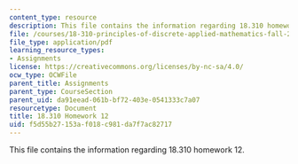 ```yaml
---
content_type: resource
description: This file contains the information regarding 18.310 homework 12.
file: /courses/18-310-principles-of-discrete-applied-mathematics-fall-2013/f5d55b27153af018c981da7f7ac82717_MIT18_310F13_Homework12.pdf
file_type: application/pdf
learning_resource_types:
- Assignments
license: https://creativecommons.org/licenses/by-nc-sa/4.0/
ocw_type: OCWFile
parent_title: Assignments
parent_type: CourseSection
parent_uid: da91eead-061b-bf72-403e-0541333c7a07
resourcetype: Document
title: 18.310 Homework 12
uid: f5d55b27-153a-f018-c981-da7f7ac82717
---
```

This file contains the information regarding 18.310 homework 12.